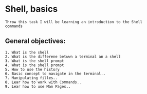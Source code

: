 # Shell, basics  

	Throw this task I will be learning an introduction to the Shell commands

## General objectives:  
	1. What is the shell  
	2. What is the differene betwwn a terminal an a shell  
	3. What is the shell prompt  
	4. What is the shell prompt  
	5. How to use the history  
	6. Basic concept to navigate in the terminal..
	7. Manipulating filles..
	8. Lear how to work with Commands..
	9. Lear how to use Man Pages..

